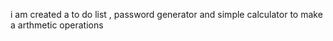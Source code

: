 i am created a to do list , password generator and simple calculator to make a arthmetic operations 
